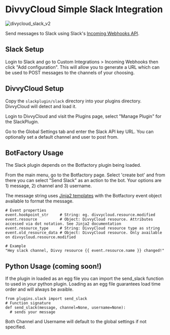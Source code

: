 # DivvyCloud Simple Slack Integration
![divycloud_slack_v2](https://cloud.githubusercontent.com/assets/2007892/14179732/3fd6c788-f72e-11e5-9feb-9083ef8c674f.png)

Send messages to Slack using Slack's [Incoming Webhooks API](https://api.slack.com/incoming-webhooks "Slack API docs").

## Slack Setup
Login to Slack and go to Custom Integrations > Incoming Webhooks then click "Add configuration". This will allow you to generate a URL which can be used to POST messages to the channels of your choosing.

## DivvyCloud Setup
Copy the `slackplugin/slack` directory into your plugins directory. DivvyCloud will detect and load it.

Login to DivvyCloud and visit the Plugins page, select "Manage Plugin" for the SlackPlugin. 

Go to the Global Settings tab and enter the Slack API key URL. You can optionally set a default channel and user to post from.

## BotFactory Usage
The Slack plugin depends on the Botfactory plugin being loaded. 

From the main menu, go to the Botfactory page. Select 'create bot' and from there you can select "Send Slack" as an action to the bot. Your options are 1) message, 2) channel and 3) username. 

The message string uses [Jinja2 templates](http://jinja.pocoo.org/docs/dev/) with the Botfactory event object available to format the message. 

```
# Event properties
event.hookpoint_str     # String: eg. divvycloud.resource.modified
event.resource          # Object: DivvyCloud resource. Attributes accessed via dot notation. See Jinja2 documentation
event.resource_type     # String: DivvyCloud resource type as string
event.old_resource_data # Object: DivvyCloud resource. Only available on divvycloud.resource.modified

# Example
"Hey slack channel, Divvy resource {{ event.resource.name }} changed!"
```

## Python Usage (coming soon!)
If the plugin in loaded as an egg file you can import the send_slack function to used in your python plugin. Loading as an egg file guarantees load time order and will always be avaible. 
```
from plugins.slack import send_slack
# Function signature
def send_slack(message, channel=None, username=None):
  # sends your message
```
Both Channel and Username will default to the global settings if not specified.
